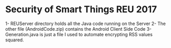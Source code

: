 # Security of Smart Things REU 2017
1- REUServer directory holds all the Java code running on the Server
2- The other file (AndroidCode.zip) contains the Android Client Side Code
3- Generation.java is just a file I used to automate encrypting RSS values squared.  
